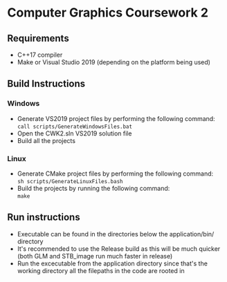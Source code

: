 # Computer Graphics Coursework 2

## Requirements

- C++17 compiler
- Make or Visual Studio 2019 (depending on the platform being used)

## Build Instructions

### Windows

- Generate VS2019 project files by performing the following command: \
```call scripts/GenerateWindowsFiles.bat```
- Open the CWK2.sln VS2019 solution file
- Build all the projects

### Linux
- Generate CMake project files by performing the following command: \
```sh scripts/GenerateLinuxFiles.bash```
- Build the projects by running the following command: \
```make```

## Run instructions

- Executable can be found in the directories below the application/bin/ directory
- It's recommended to use the Release build as this will be much quicker (both GLM and STB_image run much faster in release)
- Run the excecutable from the application directory since that's the working directory all the filepaths in the code are rooted in